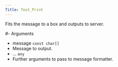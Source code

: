```yaml
---
Title: Test_Print
---
```


Fits the message to a box and outputs to server.

#- Arguments
- message `const char[]`
- Message to output.
- ... `any`
- Further arguments to pass to message formatter.

